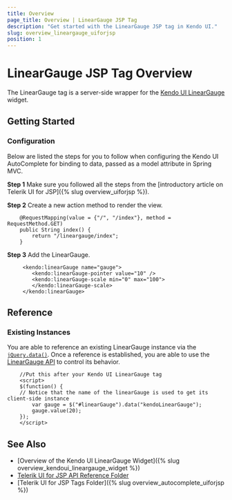 ```yaml
---
title: Overview
page_title: Overview | LinearGauge JSP Tag
description: "Get started with the LinearGauge JSP tag in Kendo UI."
slug: overview_lineargauge_uiforjsp
position: 1
---
```


# LinearGauge JSP Tag Overview

The LinearGauge tag is a server-side wrapper for the [Kendo UI LinearGauge](/api/javascript/dataviz/ui/lineargauge) widget.

## Getting Started

### Configuration

Below are listed the steps for you to follow when configuring the Kendo UI AutoComplete for binding to data, passed as a model attribute in Spring MVC.

**Step 1** Make sure you followed all the steps from the [introductory article on Telerik UI for JSP]({% slug overview_uiforjsp %}).

**Step 2** Create a new action method to render the view.



        @RequestMapping(value = {"/", "/index"}, method = RequestMethod.GET)
        public String index() {
            return "/lineargauge/index";
        }

**Step 3** Add the LinearGauge.



         <kendo:linearGauge name="gauge">
            <kendo:linearGauge-pointer value="10" />
            <kendo:linearGauge-scale min="0" max="100">
            </kendo:linearGauge-scale>
         </kendo:linearGauge>

## Reference

### Existing Instances

You are able to reference an existing LinearGauge instance via the [`jQuery.data()`](https://api.jquery.com/jQuery.data/). Once a reference is established, you are able to use the [LinearGauge API](/api/javascript/dataviz/ui/lineargauge#methods) to control its behavior.



        //Put this after your Kendo UI LinearGauge tag
        <script>
        $(function() {
        // Notice that the name of the linearGauge is used to get its client-side instance
            var gauge = $("#linearGauge").data("kendoLinearGauge");
            gauge.value(20);
        });
        </script>

## See Also

* [Overview of the Kendo UI LinearGauge Widget]({% slug overview_kendoui_lineargauge_widget %})
* [Telerik UI for JSP API Reference Folder](/api/jsp/autocomplete/animation)
* [Telerik UI for JSP Tags Folder]({% slug overview_autocomplete_uiforjsp %})
